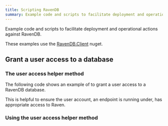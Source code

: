 ```yaml
---
title: Scripting RavenDB 
summary: Example code and scripts to facilitate deployment and operational actions against RavenDB.
---
```


Example code and scripts to facilitate deployment and operational actions against RavenDB.

These examples use the [RavenDB.Client](https://www.nuget.org/packages/RavenDB.Client/) nuget.

## Grant a user access to a database 

### The user access helper method

The following code shows an example of to grant a user access to a RavenDB database. 

This is helpful to ensure the user account, an endpoint is running under, has appropriate access to Raven. 

<!-- import raven-add-user -->

### Using the user access helper method

<!-- import raven-add-user-usage -->

